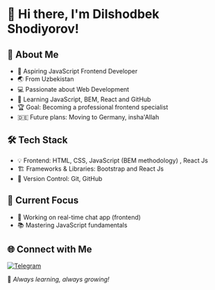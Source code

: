 # 👋 Hi there, I'm Dilshodbek Shodiyorov!

## 🚀 About Me  
- 🎯 Aspiring JavaScript Frontend Developer  
- 🌏 From Uzbekistan  
- 💻 Passionate about Web Development  
- 📖 Learning JavaScript, BEM,   React and GitHub  
- 🏆 Goal: Becoming a professional frontend specialist  
- 🇩🇪 Future plans: Moving to Germany, insha'Allah  

## 🛠 Tech Stack  
- 💡 Frontend: HTML, CSS, JavaScript (BEM methodology) , React Js
- 🏗 Frameworks & Libraries: Bootstrap  and React Js
- 📂 Version Control: Git, GitHub  

## 📌 Current Focus  
- 🎯 Working on real-time chat app (frontend)  
- 📚 Mastering JavaScript fundamentals  

## 🌐 Connect with Me  
[![Telegram](https://img.shields.io/badge/Telegram-2CA5E0?style=for-the-badge&logo=telegram&logoColor=white)](https://t.me/Shodiyorov_Dilshodbek)  

🚀 *Always learning, always growing!*

